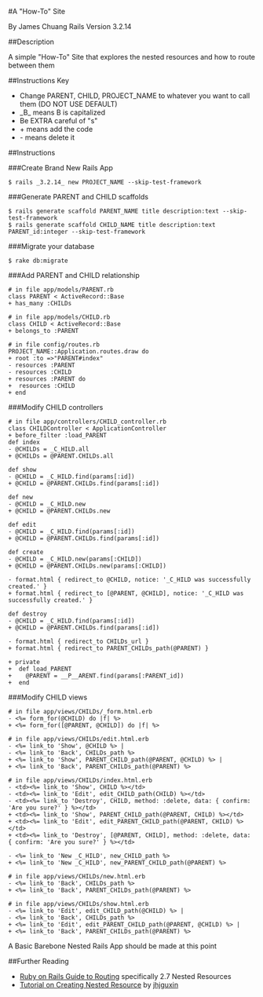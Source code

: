 #A "How-To" Site

By James Chuang
Rails Version 3.2.14

##Description

A simple "How-To" Site that explores the nested resources and how to route between them

##Instructions Key
* Change PARENT, CHILD, PROJECT_NAME to whatever you want to call them (DO NOT USE DEFAULT)
* \_B\_ means B is capitalized
* Be EXTRA careful of "s"
* \+ means add the code
* \- means delete it

##Instructions

###Create Brand New Rails App
```shell
$ rails _3.2.14_ new PROJECT_NAME --skip-test-framework
```
###Generate PARENT and CHILD scaffolds
```shell
$ rails generate scaffold PARENT_NAME title description:text --skip-test-framework
$ rails generate scaffold CHILD_NAME title description:text PARENT_id:integer --skip-test-framework
```
###Migrate your database
```shell
$ rake db:migrate
```
###Add PARENT and CHILD relationship
```shell
# in file app/models/PARENT.rb
class PARENT < ActiveRecord::Base
+ has_many :CHILDs

# in file app/models/CHILD.rb
class CHILD < ActiveRecord::Base
+ belongs_to :PARENT

# in file config/routes.rb
PROJECT_NAME::Application.routes.draw do
+ root :to =>"PARENT#index"
- resources :PARENT
- resources :CHILD
+ resources :PARENT do
+  resources :CHILD
+ end
```
###Modify CHILD controllers
```shell
# in file app/controllers/CHILD_controller.rb
class CHILDController < ApplicationController
+ before_filter :load_PARENT
def index
- @CHILDs = _C_HILD.all
+ @CHILDs = @PARENT.CHILDs.all

def show
- @CHILD = _C_HILD.find(params[:id])
+ @CHILD = @PARENT.CHILDs.find(params[:id])

def new
- @CHILD = _C_HILD.new
+ @CHILD = @PARENT.CHILDs.new

def edit
- @CHILD = _C_HILD.find(params[:id])
+ @CHILD = @PARENT.CHILDs.find(params[:id])

def create
- @CHILD = _C_HILD.new(params[:CHILD])
+ @CHILD = @PARENT.CHILDs.new(params[:CHILD])

- format.html { redirect_to @CHILD, notice: '_C_HILD was successfully created.' }
+ format.html { redirect_to [@PARENT, @CHILD], notice: '_C_HILD was successfully created.' }

def destroy
- @CHILD = _C_HILD.find(params[:id])
+ @CHILD = @PARENT.CHILDs.find(params[:id])

- format.html { redirect_to CHILDs_url }
+ format.html { redirect_to PARENT_CHILDs_path(@PARENT) }

+ private
+  def load_PARENT
+    @PARENT = __P__ARENT.find(params[:PARENT_id])
+  end
```
###Modify CHILD views
```shell
# in file app/views/CHILDs/_form.html.erb
- <%= form_for(@CHILD) do |f| %>
+ <%= form_for([@PARENT, @CHILD]) do |f| %>
```

```shell
# in file app/views/CHILDs/edit.html.erb
- <%= link_to 'Show', @CHILD %> |
- <%= link_to 'Back', CHILDs_path %>
+ <%= link_to 'Show', PARENT_CHILD_path(@PARENT, @CHILD) %> |
+ <%= link_to 'Back', PARENT_CHILDs_path(@PARENT) %>
```

```shell
# in file app/views/CHILDs/index.html.erb
- <td><%= link_to 'Show', CHILD %></td>
- <td><%= link_to 'Edit', edit_CHILD_path(CHILD) %></td>
- <td><%= link_to 'Destroy', CHILD, method: :delete, data: { confirm: 'Are you sure?' } %></td>
+ <td><%= link_to 'Show', PARENT_CHILD_path(@PARENT, CHILD) %></td>
+ <td><%= link_to 'Edit', edit_PARENT_CHILD_path(@PARENT, CHILD) %></td>
+ <td><%= link_to 'Destroy', [@PARENT, CHILD], method: :delete, data: { confirm: 'Are you sure?' } %></td>

- <%= link_to 'New _C_HILD', new_CHILD_path %>
+ <%= link_to 'New _C_HILD', new_PARENT_CHILD_path(@PARENT) %>
```

```shell
# in file app/views/CHILDs/new.html.erb
- <%= link_to 'Back', CHILDs_path %>
+ <%= link_to 'Back', PARENT_CHILDs_path(@PARENT) %>
```

```shell
# in file app/views/CHILDs/show.html.erb
- <%= link_to 'Edit', edit_CHILD_path(@CHILD) %> |
- <%= link_to 'Back', CHILDs_path %>
+ <%= link_to 'Edit', edit_PARENT_CHILD_path(@PARENT, @CHILD) %> |
+ <%= link_to 'Back', PARENT_CHILDs_path(@PARENT) %>
```
A Basic Barebone Nested Rails App should be made at this point

##Further Reading
* [Ruby on Rails Guide to Routing][1] specifically 2.7 Nested Resources
* [Tutorial on Creating Nested Resource][2] by [jhjguxin](https://gist.github.com/jhjguxin)

[1]: http://guides.rubyonrails.org/v3.2.13/routing.html
[2]: https://gist.github.com/jhjguxin/3074080
